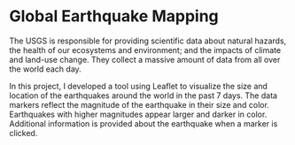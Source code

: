 # Global Earthquake Mapping 

The USGS is responsible for providing scientific data about natural hazards, the health of our ecosystems and environment; and the impacts of climate and land-use change. They collect a massive amount of data from all over the world each day. 

In this project, I developed a tool using Leaflet to visualize the size and location of the earthquakes around the world in the past 7 days.
The data markers reflect the magnitude of the earthquake in their size and color. Earthquakes with higher magnitudes appear larger and darker in color. 
Additional information is provided about the earthquake when a marker is clicked. 
